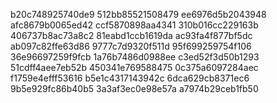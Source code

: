 b20c748925740de9
512bb85521508479
ee6976d5b2043948
afc8679b0065ed42
ccf5870898aa4341
310b016cc229163b
406737b8ac73a8c2
81eabd1ccb1619da
ac93fa4f877bf5dc
ab097c82ffe63d86
9777c7d9320f511d
95f699259754f106
36e96697259f9fcb
1a76b7486d0988ee
c3ed52f3d50b1293
51cdff4aee7eb52b
450341e769588475
0c375a6097284aec
f1759e4efff53616
b5e1c4317143942c
6dca629cb8371ec6
9b5e929fc86b40b5
3a3af3ec0e98e57a
a7974b29ceb1fb50
